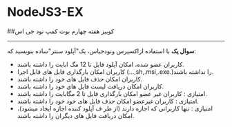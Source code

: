 # NodeJS3-EX
##کوییز هفته چهارم بوت کمپ نود جی اس
_________________________________

**سوال یک** با استفاده ازاکسپرس ونودجیاس، یک"آپلود سنتر"ساده بنویسید که:
* کاربران عضو شده، امکان آپلود فایل تا 12 مگ ابایت را داشته باشند.
* کاربران امکان بارگذاری فایل های قابل اجرا (...,sh,.msi,.exe.)را نداشته باشند.
* کاربران امکان حذف فایل های خود را داشته باشند.
* کاربران امکان دریافت لیست فایل های خود را داشته باشند.
* امتیازی : کاربران غیر عضو امکان بارگذاری فایل تا 2 مگابایت را داشته باشند.
* امتیازی : کاربران غیرعضو امکان حذف فایل های خود خود را داشته باشند.
* امتیازی : تنها کاربرانی که اجازه دارند (از طر ف آپلود کننده اجازه ایجاد میشود)، امکان دریافت فایل
های دیگران را داشته باشند.

